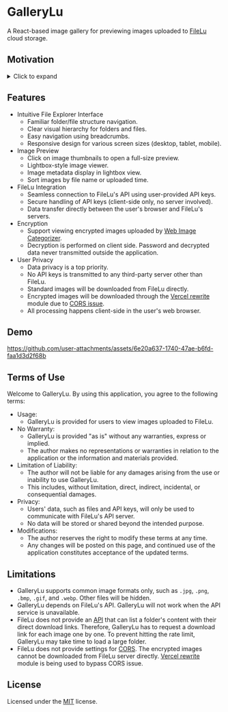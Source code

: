 # GalleryLu

A React-based image gallery for previewing images uploaded to [FileLu](https://filelu.com/) cloud storage.

## Motivation
<details>
  <summary>Click to expand</summary>

  GalleryLu is my second open-source contribution to the FileLu ecosystem, following the <a href="https://github.com/hkalbertl/web-image-categorizer" target="_blank">Web Image Categorizer (WIC)</a>. While using FileLu to manage images uploaded by WIC, I identified some usability challenges. The folder navigation could be more efficient, and the image preview lacked the convenience of "next" and "previous" buttons. GalleryLu addresses these issues, providing a streamlined image browsing experience.

  Starting from version 0.1.0, a file encryption feature has been added. Since FileLu does not provide settings to modify the CORS response header, I had no choice but to use Vercel's rewrite module, which acts as a reverse proxy, to bypass the CORS issue. The Vercel rewrite module is only used for encrypted images; standard images are not affected and are served directly from FileLu. As the images passing through Vercel are encrypted, I believe the current implementation remains secure.

  Critically, user privacy is a core principle. All data processing occurs within the client's browser, and the application, hosted on Vercel, is purely static. Data transmission is strictly limited to communication with the FileLu API.

  If you are new to FileLu, please consider to register by using my <a href="https://filelu.com/5155514948.html" target="_blank">referral link</a>.
</details>

## Features
* Intuitive File Explorer Interface
  * Familiar folder/file structure navigation.
  * Clear visual hierarchy for folders and files.
  * Easy navigation using breadcrumbs.
  * Responsive design for various screen sizes (desktop, tablet, mobile).
* Image Preview
  * Click on image thumbnails to open a full-size preview.
  * Lightbox-style image viewer.
  * Image metadata display in lightbox view.
  * Sort images by file name or uploaded time.
* FileLu Integration
  * Seamless connection to FileLu's API using user-provided API keys.
  * Secure handling of API keys (client-side only, no server involved).
  * Data transfer directly between the user's browser and FileLu's servers.
* Encryption
  * Support viewing encrypted images uploaded by [Web Image Categorizer](https://github.com/hkalbertl/web-image-categorizer).
  * Decryption is performed on client side. Password and decrypted data never transmitted outside the application.
* User Privacy
  * Data privacy is a top priority.
  * No API keys is transmitted to any third-party server other than FileLu.
  * Standard images will be downloaded from FileLu directly.
  * Encrypted images will be downloaded through the [Vercel rewrite](https://vercel.com/docs/edge-network/rewrites) module due to [CORS issue](https://developer.mozilla.org/en-US/docs/Web/HTTP/CORS/Errors).
  * All processing happens client-side in the user's web browser.

## Demo
https://github.com/user-attachments/assets/6e20a637-1740-47ae-b6fd-faa1d3d2f68b

## Terms of Use
Welcome to GalleryLu. By using this application, you agree to the following terms:

* Usage:
  * GalleryLu is provided for users to view images uploaded to FileLu.
* No Warranty:
  * GalleryLu is provided "as is" without any warranties, express or implied.
  * The author makes no representations or warranties in relation to the application or the information and materials provided.
* Limitation of Liability:
  * The author will not be liable for any damages arising from the use or inability to use GalleryLu.
  * This includes, without limitation, direct, indirect, incidental, or consequential damages.
* Privacy:
  * Users' data, such as files and API keys, will only be used to communicate with FileLu's API server.
  * No data will be stored or shared beyond the intended purpose.
* Modifications:
  *  The author reserves the right to modify these terms at any time.
  * Any changes will be posted on this page, and continued use of the application constitutes acceptance of the updated terms.

## Limitations
* GalleryLu supports common image formats only, such as `.jpg`, `.png`, `.bmp`, `.gif`, and `.webp`. Other files will be hidden.
* GalleryLu depends on FileLu's API. GalleryLu will not work when the API service is unavailable.
* FileLu does not provide an [API](https://filelu.com/pages/api/) that can list a folder's content with their direct download links. Therefore, GalleryLu has to request a download link for each image one by one. To prevent hitting the rate limit, GalleryLu may take time to load a large folder.
* FileLu does not provide settings for [CORS](https://developer.mozilla.org/en-US/docs/Web/HTTP/CORS/Errors). The encrypted images cannot be downloaded from FileLu server directly. [Vercel rewrite](https://vercel.com/docs/edge-network/rewrites) module is being used to bypass CORS issue.

## License
Licensed under the [MIT](http://www.opensource.org/licenses/mit-license.php) license.
